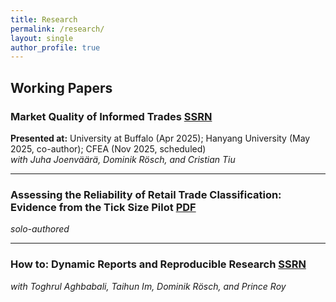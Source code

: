 ```yaml
---
title: Research
permalink: /research/
layout: single
author_profile: true
---
```


## Working Papers

### Market Quality of Informed Trades [SSRN](https://papers.ssrn.com/sol3/papers.cfm?abstract_id=5317851) 
**Presented at:** University at Buffalo (Apr 2025); Hanyang University (May 2025, co-author); CFEA (Nov 2025, scheduled)  
*with Juha Joenväärä, Dominik Rösch, and Cristian Tiu*

---
 
### Assessing the Reliability of Retail Trade Classification: Evidence from the Tick Size Pilot [PDF](/files/Assessing_the_Reliability_of_Retail_Trade_Classification.pdf)  
*solo-authored*

---

### How to: Dynamic Reports and Reproducible Research [SSRN](https://papers.ssrn.com/sol3/papers.cfm?abstract_id=5341980) 
*with Toghrul Aghbabali, Taihun Im, Dominik Rösch, and Prince Roy*
